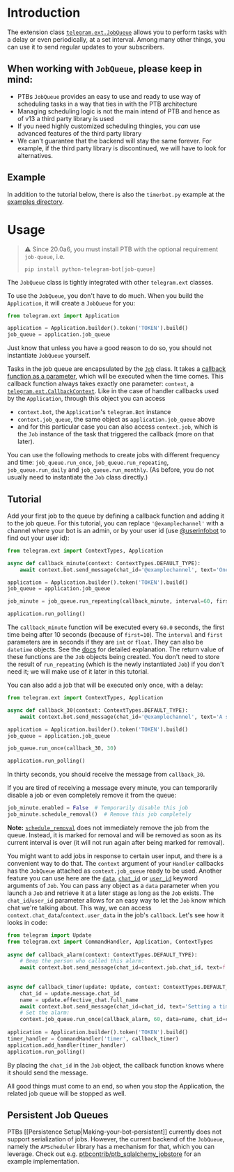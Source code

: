 # Introduction
The extension class [`telegram.ext.JobQueue`](https://docs.python-telegram-bot.org/en/latest/telegram.ext.jobqueue.html#telegram.ext.JobQueue) allows you to perform tasks with a delay or even periodically, at a set interval. Among many other things, you can use it to send regular updates to your subscribers.

## When working with `JobQueue`, please keep in mind:

* PTBs `JobQueue` provides an easy to use and ready to use way of scheduling tasks in a way that ties in with the PTB architecture
* Managing scheduling logic is not the main intend of PTB and hence as of v13 a third party library is used
* If you need highly customized scheduling thingies, you *can* use advanced features of the third party library
* We can't guarantee that the backend will stay the same forever. For example, if the third party library is discontinued, we will have to look for alternatives.

## Example

In addition to the tutorial below, there is also the `timerbot.py` example at the [examples directory](https://github.com/python-telegram-bot/python-telegram-bot/tree/master/examples).

# Usage
> :warning: Since 20.0a6, you must install PTB with the optional requirement `job-queue`, i.e. 
>
> `pip install python-telegram-bot[job-queue]`

The `JobQueue` class is tightly integrated with other `telegram.ext` classes.

To use the `JobQueue`, you don't have to do much. When you build the `Application`, it will create a `JobQueue` for you:

```python
from telegram.ext import Application

application = Application.builder().token('TOKEN').build()
job_queue = application.job_queue
```

Just know that unless you have a good reason to do so, you should not instantiate `JobQueue` yourself.

Tasks in the job queue are encapsulated by the [`Job`](https://python-telegram-bot.readthedocs.io/telegram.ext.job.html#telegram-ext-job) class. It takes a [callback function as a parameter](https://python-telegram-bot.readthedocs.io/telegram.ext.job.html#telegram.ext.Job.params.callback), which will be executed when the time comes. This callback function always takes exactly one parameter: `context`, a [`telegram.ext.CallbackContext`](https://python-telegram-bot.readthedocs.io/telegram.ext.callbackcontext.html). Like in the case of handler callbacks used by the `Application`, through this object you can access 
* `context.bot`, the `Application`'s `telegram.Bot` instance
* `context.job_queue`, the same object as `application.job_queue` above
* and for this particular case you can also access `context.job`, which is the `Job` instance of the task that triggered the callback (more on that later). 

You can use the following methods to create jobs with different frequency and time: `job_queue.run_once`, `job_queue.run_repeating`, `job_queue.run_daily` and `job_queue.run_monthly`. (As before, you do not usually need to instantiate the `Job` class directly.)

## Tutorial

Add your first job to the queue by defining a callback function and adding it to the job queue. For this tutorial, you can replace `'@examplechannel'` with a channel where your bot is an admin, or by your user id (use [@userinfobot](https://telegram.me/userinfobot) to find out your user id):

```python
from telegram.ext import ContextTypes, Application

async def callback_minute(context: ContextTypes.DEFAULT_TYPE):
    await context.bot.send_message(chat_id='@examplechannel', text='One message every minute')

application = Application.builder().token('TOKEN').build()
job_queue = application.job_queue

job_minute = job_queue.run_repeating(callback_minute, interval=60, first=10)

application.run_polling()
```

The `callback_minute` function will be executed every `60.0` seconds, the first time being after 10 seconds (because of `first=10`). The `interval` and `first` parameters are in seconds if they are `int` or `float`. They can also be `datetime` objects. See the [docs](http://python-telegram-bot.readthedocs.io/telegram.ext.jobqueue.html) for detailed explanation.
The return value of these functions are the `Job` objects being created. You don't need to store the result of `run_repeating` (which is the newly instantiated `Job`) if you don't need it; we will make use of it later in this tutorial.

You can also add a job that will be executed only once, with a delay:

```python
from telegram.ext import ContextTypes, Application

async def callback_30(context: ContextTypes.DEFAULT_TYPE):
    await context.bot.send_message(chat_id='@examplechannel', text='A single message with 30s delay')

application = Application.builder().token('TOKEN').build()
job_queue = application.job_queue

job_queue.run_once(callback_30, 30)

application.run_polling()
```

In thirty seconds, you should receive the message from `callback_30`. 

If you are tired of receiving a message every minute, you can temporarily disable a job or even completely remove it from the queue:

```python
job_minute.enabled = False  # Temporarily disable this job
job_minute.schedule_removal()  # Remove this job completely
```

**Note:** [`schedule_removal`](https://python-telegram-bot.readthedocs.io/telegram.ext.job.html#telegram.ext.Job.schedule_removal) does not immediately remove the job from the queue. Instead, it is marked for removal and will be removed as soon as its current interval is over (it will not run again after being marked for removal).

You might want to add jobs in response to certain user input, and there is a convenient way to do that. The `context` argument of your `Handler` callbacks has the `JobQueue` attached as `context.job_queue` ready to be used. Another feature you can use here are the [`data`](https://python-telegram-bot.readthedocs.io/telegram.ext.job.html#telegram.ext.Job.params.data), [`chat_id`](https://python-telegram-bot.readthedocs.io/telegram.ext.job.html#telegram.ext.Job.params.chat_id) or [`user_id`](https://python-telegram-bot.readthedocs.io/telegram.ext.job.html#telegram.ext.Job.params.user_id) keyword arguments of `Job`. You can pass any object as a `data` parameter when you launch a `Job` and retrieve it at a later stage as long as the `Job` exists. The `chat_id`/`user_id` parameter allows for an easy way to let the `Job` know which chat we're talking about. This way, we can access `context.chat_data`/`context.user_data` in the job's `callback`. Let's see how it looks in code:

```python
from telegram import Update
from telegram.ext import CommandHandler, Application, ContextTypes
 
async def callback_alarm(context: ContextTypes.DEFAULT_TYPE):
    # Beep the person who called this alarm:
    await context.bot.send_message(chat_id=context.job.chat_id, text=f'BEEP {context.job.data}!')
 
 
async def callback_timer(update: Update, context: ContextTypes.DEFAULT_TYPE):
    chat_id = update.message.chat_id
    name = update.effective_chat.full_name
    await context.bot.send_message(chat_id=chat_id, text='Setting a timer for 1 minute!')
    # Set the alarm:
    context.job_queue.run_once(callback_alarm, 60, data=name, chat_id=chat_id)
 
application = Application.builder().token('TOKEN').build()
timer_handler = CommandHandler('timer', callback_timer)
application.add_handler(timer_handler)
application.run_polling()
```

By placing the `chat_id` in the `Job` object, the callback function knows where it should send the message.


All good things must come to an end, so when you stop the Application, the related job queue will be stopped as well.

## Persistent Job Queues

PTBs [[Persistence Setup|Making-your-bot-persistent]] currently does not support serialization of jobs.
However, the current backend of the `JobQueue`, namely the `APScheduler` library has a mechanism for that, which you can leverage.
Check out e.g. [ptbcontrib/ptb_sqlalchemy_jobstore](https://github.com/python-telegram-bot/ptbcontrib/tree/main/ptbcontrib/ptb_sqlalchemy_jobstore) for an example implementation.
